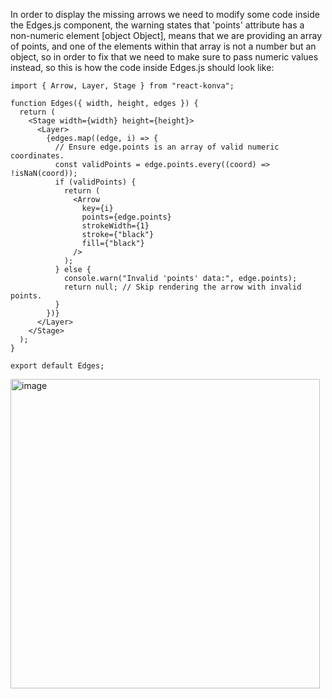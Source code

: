 

In order to display the missing arrows we need to modify some code inside the Edges.js component, the warning states that 'points' attribute has a non-numeric element [object Object], means that we are providing an array of points, and one of the elements within that array is not a number but an object, so in order to fix that we need to make sure to pass numeric values instead, so this is how the code inside Edges.js should look like:

```
import { Arrow, Layer, Stage } from "react-konva";

function Edges({ width, height, edges }) {
  return (
    <Stage width={width} height={height}>
      <Layer>
        {edges.map((edge, i) => {
          // Ensure edge.points is an array of valid numeric coordinates.
          const validPoints = edge.points.every((coord) => !isNaN(coord));
          if (validPoints) {
            return (
              <Arrow
                key={i}
                points={edge.points}
                strokeWidth={1}
                stroke={"black"}
                fill={"black"}
              />
            );
          } else {
            console.warn("Invalid 'points' data:", edge.points);
            return null; // Skip rendering the arrow with invalid points.
          }
        })}
      </Layer>
    </Stage>
  );
}

export default Edges;

```
<img width="495" alt="image" src="https://user-images.githubusercontent.com/67682405/174679660-99971eb0-1b42-4937-8cc1-52f93e6b24ca.png">
